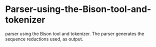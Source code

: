 # Parser-using-the-Bison-tool-and-tokenizer
parser using the Bison tool and tokenizer. The parser generates the sequence reductions used, as output.
